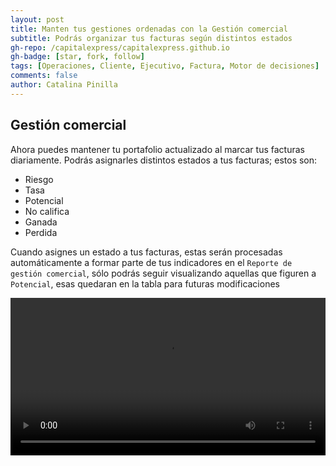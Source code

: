 ```yaml
---
layout: post
title: Manten tus gestiones ordenadas con la Gestión comercial
subtitle: Podrás organizar tus facturas según distintos estados
gh-repo: /capitalexpress/capitalexpress.github.io
gh-badge: [star, fork, follow]
tags: [Operaciones, Cliente, Ejecutivo, Factura, Motor de decisiones]
comments: false
author: Catalina Pinilla
---
```


## Gestión comercial

Ahora puedes mantener tu portafolio actualizado al marcar tus facturas diariamente. Podrás asignarles distintos estados a tus facturas; estos son:
- Riesgo
- Tasa
- Potencial
- No califica
- Ganada
- Perdida

Cuando asignes un estado a tus facturas, estas serán procesadas automáticamente a formar parte de tus indicadores en el `Reporte de gestión comercial`, sólo podrás seguir visualizando aquellas que figuren a `Potencial`, esas quedaran en la tabla para futuras modificaciones

<video width="100%" controls>
<source src="https://cdn.capitalexpress.cl/video/marcadodefacturas.mp4" type="video/mp4">
Tu navegador no soporta el elemento de video.
</video>
